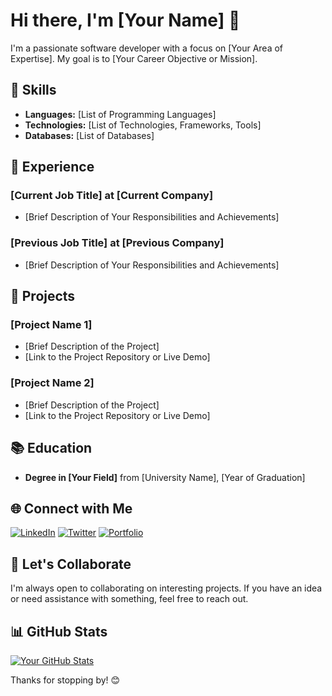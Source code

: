 # Hi there, I'm [Your Name] 👋

I'm a passionate software developer with a focus on [Your Area of Expertise]. My goal is to [Your Career Objective or Mission].

## 🚀 Skills

- **Languages:** [List of Programming Languages]
- **Technologies:** [List of Technologies, Frameworks, Tools]
- **Databases:** [List of Databases]

## 💼 Experience

### [Current Job Title] at [Current Company]
- [Brief Description of Your Responsibilities and Achievements]

### [Previous Job Title] at [Previous Company]
- [Brief Description of Your Responsibilities and Achievements]

## 🌱 Projects

### [Project Name 1]
- [Brief Description of the Project]
- [Link to the Project Repository or Live Demo]

### [Project Name 2]
- [Brief Description of the Project]
- [Link to the Project Repository or Live Demo]

## 📚 Education

- **Degree in [Your Field]** from [University Name], [Year of Graduation]

## 🌐 Connect with Me

[![LinkedIn](https://img.shields.io/badge/LinkedIn-Connect-blue)](https://www.linkedin.com/in/yourusername/)
[![Twitter](https://img.shields.io/badge/Twitter-Follow-blue)](https://twitter.com/yourusername/)
[![Portfolio](https://img.shields.io/badge/Portfolio-Visit-brightgreen)](https://yourportfolio.com/)

## 🤝 Let's Collaborate

I'm always open to collaborating on interesting projects. If you have an idea or need assistance with something, feel free to reach out.

## 📊 GitHub Stats

[![Your GitHub Stats](https://github-readme-stats.vercel.app/api?username=yourusername&show_icons=true&hide=prs&count_private=true&theme=radical)](https://github.com/yourusername)

Thanks for stopping by! 😊
